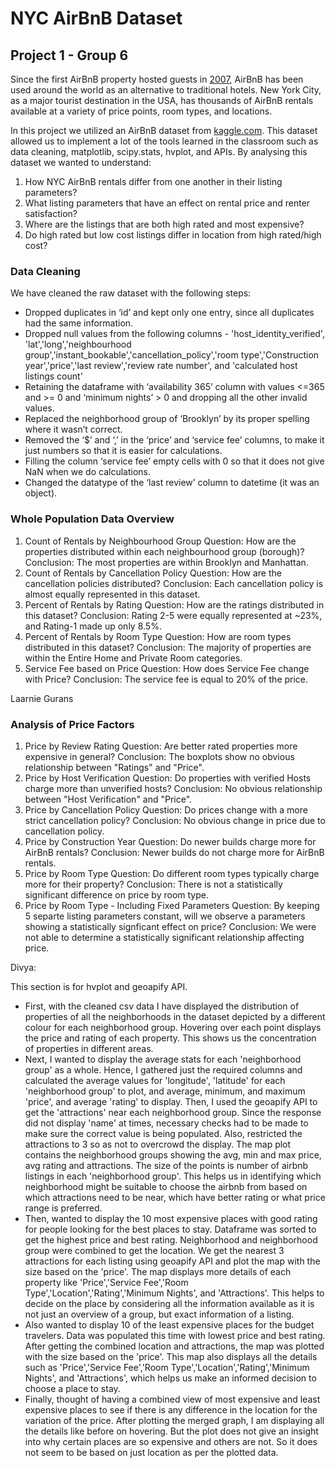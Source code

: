 # NYC AirBnB Dataset
## Project 1 - Group 6

Since the first AirBnB property hosted guests in [2007](https://news.airbnb.com/about-us/#:~:text=Airbnb%20was%20born%20in%202007,every%20country%20across%20the%20globe.), AirBnB has been used around the world as an alternative to traditional hotels.  New York City, as a major tourist destination in the USA, has thousands of AirBnB rentals available at a variety of price points, room types, and locations.  

In this project we utilized an AirBnB dataset from [kaggle.com](https://www.kaggle.com/datasets/arianazmoudeh/airbnbopendata). This dataset allowed us to implement a lot of the tools learned in the classroom such as data cleaning, matplotlib, scipy.stats, hvplot, and APIs.
By analysing this dataset we wanted to understand:
  1. How NYC AirBnB rentals differ from one another in their listing parameters? 
  2. What listing parameters that have an effect on rental price and renter satisfaction?
  3. Where are the listings that are both high rated and most expensive?
  4. Do high rated but low cost listings differ in location from high rated/high cost?
     
### Data Cleaning
We have cleaned the raw dataset with the following steps:

- Dropped duplicates in ‘id’ and kept only one entry, since all duplicates had the same information.
- Dropped null values from the following columns - 'host_identity_verified', 'lat','long','neighbourhood group','instant_bookable','cancellation_policy','room type','Construction year','price','last review','review rate number', and 'calculated host listings count'
- Retaining the dataframe with ‘availability 365’ column with values <=365 and >= 0 and ‘minimum nights’ > 0 and dropping all the other invalid values.
- Replaced the neighborhood group of ‘Brooklyn’ by its proper spelling where it wasn’t correct.
- Removed the ‘$’ and ‘,’ in the ‘price’ and ‘service fee’ columns, to make it just numbers so that it is easier for calculations.
- Filling the column ‘service fee’ empty cells with 0 so that it does not give NaN when we do calculations.
- Changed the datatype of the ‘last review’ column to datetime (it was an object).

### Whole Population Data Overview
1. Count of Rentals by Neighbourhood Group
  Question: How are the properties distributed within each neighbourhood group (borough)?
  Conclusion: The most properties are within Brooklyn and Manhattan.
2. Count of Rentals by Cancellation Policy
  Question: How are the cancellation policies distributed?
  Conclusion: Each cancellation policy is almost equally represented in this dataset.
3. Percent of Rentals by Rating
  Question: How are the ratings distributed in this dataset?
  Conclusion: Rating 2-5 were equally represented at ~23%, and Rating-1 made up only 8.5%.
4. Percent of Rentals by Room Type
  Question: How are room types distributed in this dataset?
  Conclusion: The majority of properties are within the Entire Home and Private Room categories.
5. Service Fee based on Price
  Question: How does Service Fee change with Price?
  Conclusion: The service fee is equal to 20% of the price.

Laarnie 
Gurans

### Analysis of Price Factors
1. Price by Review Rating
   Question: Are better rated properties more expensive in general?
   Conclusion: The boxplots show no obvious relationship between "Ratings" and "Price".
2. Price by Host Verification
  Question: Do properties with verified Hosts charge more than unverified hosts?
  Conclusion: No obvious relationship between "Host Verification" and "Price".
3. Price by Cancellation Policy
  Question: Do prices change with a more strict cancellation policy?
  Conclusion: No obvious change in price due to cancellation policy.
4. Price by Construction Year
  Question: Do newer builds charge more for AirBnB rentals?
  Conclusion: Newer builds do not charge more for AirBnB rentals.
5. Price by Room Type
  Question: Do different room types typically charge more for their property?
  Conclusion: There is not a statistically significant difference on price by room type.
6. Price by Room Type - Including Fixed Parameters
  Question: By keeping 5 separte listing parameters constant, will we observe a parameters showing a statistically signficant effect on price?
  Conclusion: We were not able to determine a statistically significant relationship affecting price.

Divya:

This section is for hvplot and geoapify API.
- First, with the cleaned csv data I have displayed the distribution of properties of all the neighborhoods in the dataset depicted by a different colour for each neighborhood group. Hovering over each point displays the price and rating of each property. This shows us the concentration of properties in different areas.
- Next, I wanted to display the average stats for each 'neighborhood group' as a whole. Hence, I gathered just the required columns and calculated the average values for 'longitude', 'latitude' for each 'neighborhood group' to plot, and average, minimum, and maximum 'price', and average 'rating' to display. Then, I used the geoapify API to get the 'attractions' near each neighborhood group. Since the response did not display 'name' at times, necessary checks had to be made to make sure the correct value is being populated. Also, restricted the attractions to 3 so as not to overcrowd the display. The map plot contains the neighborhood groups showing the avg, min and max price, avg rating and attractions. The size of the points is number of airbnb listings in each 'neighborhood group'. This helps us in identifying which neighborhood might be suitable to choose the airbnb from based on which attractions need to be near, which have better rating or what price range is preferred.
- Then, wanted to display the 10 most expensive places with good rating for people looking for the best places to stay. Dataframe was sorted to get the highest price and best rating. Neighborhood and neighborhood group were combined to get the location. We get the nearest 3 attractions for each listing using geoapify API and plot the map with the size based on the 'price'. The map displays more details of each property like 'Price','Service Fee','Room Type','Location','Rating','Minimum Nights', and 'Attractions'. This helps to decide on the place by considering all the information available as it is not just an overview of a group, but exact information of a listing.
- Also wanted to display 10 of the least expensive places for the budget travelers. Data was populated this time with lowest price and best rating. After getting the combined location and attractions, the map was plotted with the size based on the 'price'. This map also displays all the details such as 'Price','Service Fee','Room Type','Location','Rating','Minimum Nights', and 'Attractions', which helps us make an informed decision to choose a place to stay.
- Finally, thought of having a combined view of most expensive and least expensive places to see if there is any difference in the location for the variation of the price. After plotting the merged graph, I am displaying all the details like before on hovering. But the plot does not give an insight into why certain places are so expensive and others are not. So it does not seem to be based on just location as per the plotted data.
